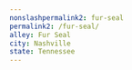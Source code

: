 ```yaml
---
﻿nonslashpermalink2: fur-seal
permalink2: /fur-seal/
alley: Fur Seal
city: Nashville
state: Tennessee
---
```

